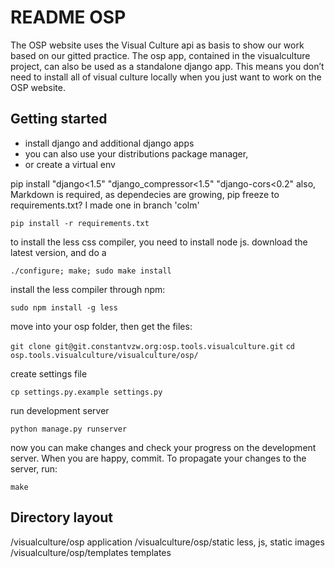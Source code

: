 README OSP
==========

The OSP website uses the Visual Culture api as basis to show our work based on our gitted practice.
The osp app, contained in the visualculture project, can also be used as a standalone django app. This means
you don’t need to install all of visual culture locally when you just want to
work on the OSP website.

Getting started
---------------

- install django and additional django apps
- you can also use your distributions package manager,
- or create a virtual env

pip install "django<1.5" "django_compressor<1.5" "django-cors<0.2"
also, Markdown is required, as dependecies are growing, pip freeze to requirements.txt? I made one in branch 'colm'

``pip install -r requirements.txt``

to install the less css compiler, you need to install node js. download the latest version, and do a

``./configure; make; sudo make install``

install the less compiler through npm:

``sudo npm install -g less``

move into your osp folder, then get the files:

``git clone git@git.constantvzw.org:osp.tools.visualculture.git``
``cd osp.tools.visualculture/visualculture/osp/``

create settings file

``cp settings.py.example settings.py``

run development server

``python manage.py runserver``

now you can make changes and check your progress on the development server. When you are happy, commit. To propagate your changes to the server, run:

``make``


Directory layout
---

 /visualculture/osp            application
 /visualculture/osp/static     less, js, static images
 /visualculture/osp/templates  templates
